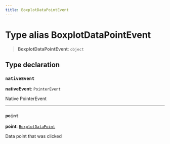 ```yaml
---
title: BoxplotDataPointEvent
---
```


# Type alias BoxplotDataPointEvent

> **BoxplotDataPointEvent**: `object`

## Type declaration

### `nativeEvent`

**nativeEvent**: `PointerEvent`

Native PointerEvent

***

### `point`

**point**: [`BoxplotDataPoint`](type-alias.BoxplotDataPoint.md)

Data point that was clicked
